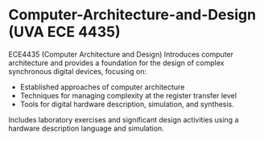 # Computer-Architecture-and-Design (UVA ECE 4435)

ECE4435&nbsp;(Computer Architecture and Design) Introduces computer architecture and provides a foundation for the design of complex synchronous digital devices, focusing on:
* Established approaches of computer architecture
* Techniques for managing complexity at the register transfer level
* Tools for digital hardware description, simulation, and synthesis.

Includes laboratory exercises and significant design activities using a hardware description language and simulation.
